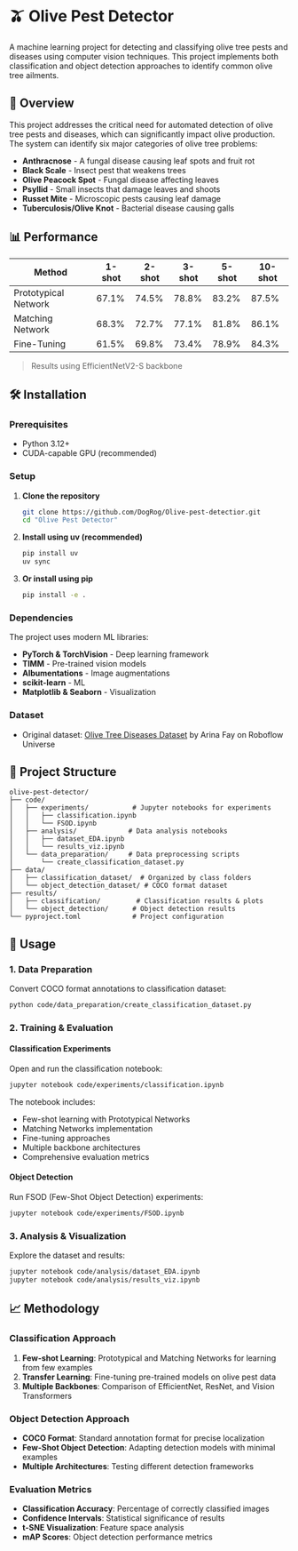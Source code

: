 # 🫒 Olive Pest Detector

A machine learning project for detecting and classifying olive tree pests and diseases using computer vision techniques. This project implements both classification and object detection approaches to identify common olive tree ailments.

## 🎯 Overview

This project addresses the critical need for automated detection of olive tree pests and diseases, which can significantly impact olive production. The system can identify six major categories of olive tree problems:

- **Anthracnose** - A fungal disease causing leaf spots and fruit rot
- **Black Scale** - Insect pest that weakens trees
- **Olive Peacock Spot** - Fungal disease affecting leaves
- **Psyllid** - Small insects that damage leaves and shoots
- **Russet Mite** - Microscopic pests causing leaf damage
- **Tuberculosis/Olive Knot** - Bacterial disease causing galls

## 📊 Performance

| Method | 1-shot | 2-shot | 3-shot | 5-shot | 10-shot |
|--------|--------|--------|--------|--------|---------|
| Prototypical Network | 67.1% | 74.5% | 78.8% | 83.2% | 87.5% |
| Matching Network | 68.3% | 72.7% | 77.1% | 81.8% | 86.1% |
| Fine-Tuning | 61.5% | 69.8% | 73.4% | 78.9% | 84.3% |

> Results using EfficientNetV2-S backbone

## 🛠️ Installation

### Prerequisites

- Python 3.12+
- CUDA-capable GPU (recommended)

### Setup

1. **Clone the repository**

   ```bash
   git clone https://github.com/DogRog/Olive-pest-detectior.git
   cd "Olive Pest Detector"
   ```

2. **Install using uv (recommended)**

   ```bash
   pip install uv
   uv sync
   ```

3. **Or install using pip**

   ```bash
   pip install -e .
   ```

### Dependencies

The project uses modern ML libraries:

- **PyTorch & TorchVision** - Deep learning framework
- **TIMM** - Pre-trained vision models
- **Albumentations** - Image augmentations
- **scikit-learn** - ML
- **Matplotlib & Seaborn** - Visualization

### Dataset

- Original dataset: [Olive Tree Diseases Dataset](https://universe.roboflow.com/arina-fay/olive-tree-diseases) by Arina Fay on Roboflow Universe

## 📁 Project Structure

```text
olive-pest-detector/
├── code/
│   ├── experiments/           # Jupyter notebooks for experiments
│   │   ├── classification.ipynb
│   │   └── FSOD.ipynb
│   ├── analysis/             # Data analysis notebooks
│   │   ├── dataset_EDA.ipynb
│   │   └── results_viz.ipynb
│   └── data_preparation/     # Data preprocessing scripts
│       └── create_classification_dataset.py
├── data/
│   ├── classification_dataset/  # Organized by class folders
│   └── object_detection_dataset/ # COCO format dataset
├── results/
│   ├── classification/         # Classification results & plots
│   └── object_detection/      # Object detection results
└── pyproject.toml             # Project configuration
```

## 🔬 Usage

### 1. Data Preparation

Convert COCO format annotations to classification dataset:

```bash
python code/data_preparation/create_classification_dataset.py
```

### 2. Training & Evaluation

#### Classification Experiments

Open and run the classification notebook:

```bash
jupyter notebook code/experiments/classification.ipynb
```

The notebook includes:

- Few-shot learning with Prototypical Networks
- Matching Networks implementation
- Fine-tuning approaches
- Multiple backbone architectures
- Comprehensive evaluation metrics

#### Object Detection

Run FSOD (Few-Shot Object Detection) experiments:

```bash
jupyter notebook code/experiments/FSOD.ipynb
```

### 3. Analysis & Visualization

Explore the dataset and results:

```bash
jupyter notebook code/analysis/dataset_EDA.ipynb
jupyter notebook code/analysis/results_viz.ipynb
```

## 📈 Methodology

### Classification Approach

1. **Few-shot Learning**: Prototypical and Matching Networks for learning from few examples
2. **Transfer Learning**: Fine-tuning pre-trained models on olive pest data
3. **Multiple Backbones**: Comparison of EfficientNet, ResNet, and Vision Transformers

### Object Detection Approach

- **COCO Format**: Standard annotation format for precise localization
- **Few-Shot Object Detection**: Adapting detection models with minimal examples
- **Multiple Architectures**: Testing different detection frameworks

### Evaluation Metrics

- **Classification Accuracy**: Percentage of correctly classified images
- **Confidence Intervals**: Statistical significance of results
- **t-SNE Visualization**: Feature space analysis
- **mAP Scores**: Object detection performance metrics
